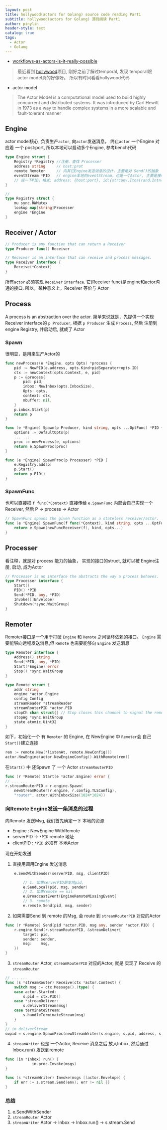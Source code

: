 ```yaml
---
layout: post
title: hollywood(actors for Golang) source code reading Part1
subtitle: hollywood(actors for Golang) 源码阅读 Part1
author: pinylin
header-style: text
catalog: true
tags:
  - Actor
  - Golang
---
```

 - [workflows-as-actors-is-it-really-possible](https://temporal.io/blog/workflows-as-actors-is-it-really-possible)

>  最近看到 [hollywood](https://github.com/anthdm/hollywood)项目, 刚好之前了解过temporal, 发现 temporal跟  actor model真的好像呀。 所以有时间看看hollywood代码


- actor model

> The Actor Model is a computational model used to build highly concurrent and distributed systems. It was introduced by Carl Hewitt in 1973 as a way to handle complex systems in a more scalable and fault-tolerant manner


## Engine

actor model核心, 负责生产`actor`, 向`actor`发送消息， 终止`actor`
一个Engine 对应着 一个 post:port, 所以本地可以启动多个Engine, 参考bench代码

```Go
type Engine struct {
	Registry *Registry //注册、查找 Processer
	address string     // host:prot
	remote Remoter     // 向其它Engine发送消息的设计，主要是对 Send()的抽象
	eventStream *PID   // engine本地的eventStream，也是一个Actor, 主要是接收Msg、Event 等, 然后转发到Actor
	// 说一下PID，格式: address: {host:port}, id:{strconv.Itoa(rand.Intn(math.MaxInt))}
}
```

```Go
//  
type Registry struct {
	mu sync.RWMutex
	lookup map[string]Processer
	engine *Engine
}
```
## Receiver / Actor

```Go
// Producer is any function that can return a Receiver
type Producer func() Receiver

// Receiver is an interface that can receive and process messages.
type Receiver interface {
	Receive(*Context)
}
```

所有`actor` 必须实现 `Receiver` `interface`.  它(Receiver func)是engine和actor沟通的接口.
所以，某种意义上，Receiver 等价与 Actor

## Process

A process is an abstraction over the actor. 
简单来说就是，先提供一个实现Receiver interface的 `p Producer`, 根据 `p Producer` 生成  `Process`, 然后 注册到 engine Registry, 并启动后, 就成了 Actor

### Spawn
很明显，是用来生产Actor的
```Go
func newProcess(e *Engine, opts Opts) *process {
	pid := NewPID(e.address, opts.Kind+pidSeparator+opts.ID)
	ctx := newContext(opts.Context, e, pid)
	p := &process{
		pid: pid,
		inbox: NewInbox(opts.InboxSize),
		Opts: opts,
		context: ctx,
		mbuffer: nil,
	}
	p.inbox.Start(p)
	return p
}
```

```Go
func (e *Engine) Spawn(p Producer, kind string, opts ...OptFunc) *PID {
	options := DefaultOpts(p)
	... ...
	proc := newProcess(e, options)
	return e.SpawnProc(proc)
}

func (e *Engine) SpawnProc(p Processer) *PID {
	e.Registry.add(p)
	p.Start()
	return p.PID()
}
```
### SpawnFunc
也可以直接把 `f func(*Context)` 直接传给 `e.SpawnFunc` 内部会自己实现一个 Receiver, 然后 P -> process -> Actor
```Go
// SpawnFunc spawns the given function as a stateless receiver/actor.
func (e *Engine) SpawnFunc(f func(*Context), kind string, opts ...OptFunc) *PID {
	return e.Spawn(newFuncReceiver(f), kind, opts...)
}
```
## Processer
看注释，就是对 process 能力的抽象， 实现的接口的struct, 就可以被 Engine注册, 启动, 成为Actor
```Go
// Processer is an interface the abstracts the way a process behaves.
type Processer interface {
	Start()
	PID() *PID
	Send(*PID, any, *PID)
	Invoke([]Envelope)
	Shutdown(*sync.WaitGroup)
}
```
## Remoter
Remoter接口是一个用于打破 `Engine` 和 `Remote` 之间循环依赖的接口。  `Engine` 需要能够向远程发送消息,但 `Remote` 也需要能够向 `Engine` 发送消息
```Go
type Remoter interface {
	Address() string
	Send(*PID, any, *PID)
	Start(*Engine) error
	Stop() *sync.WaitGroup
}

type Remote struct {
	addr string
	engine *actor.Engine
	config Config
	streamReader *streamReader
	streamRouterPID *actor.PID
	stopCh chan struct{} // Stop closes this channel to signal the remote to stop listening.
	stopWg *sync.WaitGroup
	state atomic.Uint32
}
```

如下，初始化一个 有 `Remoter` 的 Engine, 在 NewEngine 中 `Remoter`会 自己`Start()`建立连接
```Go
rem := remote.New(*listenAt, remote.NewConfig())
actor.NewEngine(actor.NewEngineConfig().WithRemote(rem))
```

在`Start()` 中 还Spawn 了 一个 Actor `streamRouterPID`
```Go
func (r *Remote) Start(e *actor.Engine) error {
// ... ...
r.streamRouterPID = r.engine.Spawn(
	newStreamRouter(r.engine, r.config.TLSConfig),
	"router", actor.WithInboxSize(1024*1024))
```


### 向Remote Engine发送一条消息的过程

向Remote 发送Msg, 我们首先确定一下 本地的资源
- Engine  : NewEngine WithRemote
- serverPID ->  `*PID`  remote 地址
- clientPID :  `*PID` 必须有 本地Actor

现在开始发送

1. 直接用调用Engine 发送消息
```Go
	e.SendWithSender(serverPID, msg, clientPID)

		// 1. 如果serverPID是本地pid, 
		e.SendLocal(pid, msg, sender)
		// 2. 如果remote == nil 
		e.BroadcastEvent(EngineRemoteMissingEvent{
		// 3. remote
		e.remote.Send(pid, msg, sender)
```
2. 如果需要Send 到 remote 的Msg, 会 route 到 `streamRouterPID` 对应的Actor
```Go
func (r *Remote) Send(pid *actor.PID, msg any, sender *actor.PID) {
	r.engine.Send(r.streamRouterPID, &streamDeliver{
		target: pid,
		sender: sender,
		msg:    msg,
	})
}
```
3.  `streamRouter` Actor, `streamRouterPID` 对应的Actor,  就是 实现了 Receive 的 `streamRouter`
```Go
// ... ...
func (s *streamRouter) Receive(ctx *actor.Context) {
	switch msg := ctx.Message().(type) {
	case actor.Started:
		s.pid = ctx.PID()
	case *streamDeliver:
		s.deliverStream(msg)
	case terminateStream:
		s.handleTerminateStream(msg)
	}
}
// in deliverStream
swpid = s.engine.SpawnProc(newStreamWriter(s.engine, s.pid, address, s.tlsConfig))
```

4. `streamWriter` 也是 一个Actor, Receive 消息之后 放入Inbox, 然后通过 Inbox.run() 发送到remote
```Go
func (in *Inbox) run() {
			in.proc.Invoke(msgs)
}

func (s *streamWriter) Invoke(msgs []actor.Envelope) {
	if err := s.stream.Send(env); err != nil {}
}
```


### 总结
1. e.SendWithSender
2. `streamRouter` Actor
3. `streamWriter` Actor -> Inbox -> Inbox.run() -> s.stream.Send
